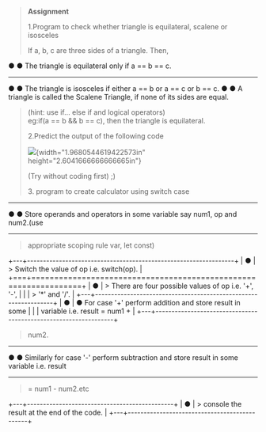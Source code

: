 > **Assignment**
>
> 1.Program to check whether triangle is equilateral, scalene or
> isosceles
>
> If a, b, c are three sides of a triangle. Then,

  ●   ● The triangle is equilateral only if a == b == c.
  --- ------------------------------------------------------------------------------
  ●   ● The triangle is isosceles if either a == b or a == c or b == c.
  ●   ● A triangle is called the Scalene Triangle, if none of its sides are equal.

> (hint: use if\... else if and logical operators)\
> eg:if(a == b && b == c), then the triangle is equilateral.
>
> 2.Predict the output of the following code
>
> ![](vertopal_526bf4d25830434ca3a4ee4ff5ab2238/media/image1.png){width="1.9680544619422573in"
> height="2.6041666666666665in"}
>
> (Try without coding first) ;)
>
> 3\. program to create calculator using switch case

  --- ----------------------------------------------------------------------------
  ●   ● Store operands and operators in some variable say num1, op and num2.(use
  --- ----------------------------------------------------------------------------

> appropriate scoping rule var, let const)

+---+-----------------------------------------------------------------+
| ● | > Switch the value of op i.e. switch(op).                       |
+===+=================================================================+
| ● | > There are four possible values of op i.e. \'+\', \'-\',       |
|   | > \'\*\' and \'/\'.                                             |
+---+-----------------------------------------------------------------+
| ● | ● For case \'+\' perform addition and store result in some      |
|   | variable i.e. result = num1 +                                   |
+---+-----------------------------------------------------------------+

> num2.

  --- ----------------------------------------------------------------------------------------------
  ●   ● Similarly for case \'-\' perform subtraction and store result in some variable i.e. result
  --- ----------------------------------------------------------------------------------------------

> = num1 - num2.etc

+---+----------------------------------------------+
| ● | > console the result at the end of the code. |
+---+----------------------------------------------+
